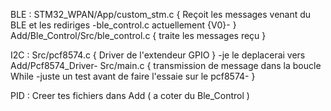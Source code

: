 BLE : 
  STM32_WPAN/App/custom_stm.c { Reçoit les messages venant du BLE et les rediriges -ble_control.c actuellement {V0}- }
  Add/Ble_Control/Src/ble_control.c { traite les messages reçu }

I2C :
  Src/pcf8574.c { Driver de l'extendeur GPIO } -je le deplacerai vers Add/Pcf8574_Driver-
  Src/main.c { transmission de message dans la boucle While -juste un test avant de faire l'essaie sur le pcf8574- }

PID : 
  Creer tes fichiers dans Add ( a coter du Ble_Control ) 
